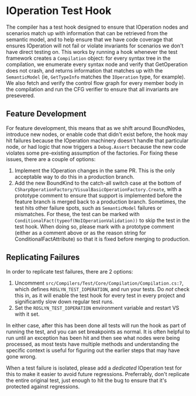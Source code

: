 # IOperation Test Hook

The compiler has a test hook designed to ensure that IOperation nodes and scenarios match up with information that can be retrieved from the semantic model,
and to help ensure that we have code coverage that ensures IOperation will not fail or violate invariants for scenarios we don't have direct testing on. This
works by running a hook whenever the test framework creates a `Compilation` object: for every syntax tree in the compilation, we enumerate every syntax node
and verify that GetOperation does not crash, and returns information that matches up with the `SemanticModel` (ie, `GetTypeInfo` matches the `IOperation` type,
for example). We also fetch and verify the control flow graph for every member body in the compilation and run the CFG verifier to ensure that all invariants
are presevered.

## Feature Development

For feature development, this means that as we shift around BoundNodes, introduce new nodes, or enable code that didn't exist before, the hook may hit failures
because the IOperation machinery doesn't handle that particular node, or had logic that now triggers a `Debug.Assert` because the new code violates some pre-existing
assumption of the factories. For fixing these issues, there are a couple of options:

1. Implement the IOperation changes in the same PR. This is the only acceptable way to do this in a production branch.
2. Add the new BoundKind to the catch-all switch case at the bottom of `CSharpOperationFactory/VisualBasicOperationFactory.Create`, with a prototype comment
to ensure that support is implemented before the feature branch is merged back to a production branch. Sometimes, the test hits other failure spots, such as
`SemanticModel` failures or mismatches. For these, the test can be marked with `ConditionalFact(typeof(NoIOperationValidation))` to skip the test in the test
hook. When doing so, please mark with a prototype comment (either as a comment above or as the reason string for ConditionalFactAttribute) so that it is fixed
before merging to production.

## Replicating Failures

In order to replicate test failures, there are 2 options:

1. Uncomment `src/Compilers/Test/Core/Compilation/Compilation.cs:7`, which defines `ROSLYN_TEST_IOPERATION`, and run your tests. Do _not_ check this in, as it
will enable the test hook for every test in every project and significantly slow down regular test runs.
2. Set the `ROSLYN_TEST_IOPERATION` environment variable and restart VS with it set.

In either case, after this has been done all tests will run the hook as part of running the test, and you can set breakpoints as normal. It is often helpful to
run until an exception has been hit and then see what nodes were being processed, as most tests have multiple methods and understanding the specific context is
useful for figuring out the earlier steps that may have gone wrong.

When a test failure is isolated, please add a _dedicated_ IOperation test for this to make it easier to avoid future regressions. Preferrably, don't replicate
the entire original test, just enough to hit the bug to ensure that it's protected against regressions.


